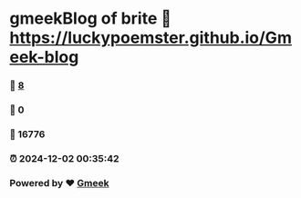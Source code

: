 # gmeekBlog of brite :link: https://luckypoemster.github.io/Gmeek-blog 
### :page_facing_up: [8](https://luckypoemster.github.io/Gmeek-blog/tag.html) 
### :speech_balloon: 0 
### :hibiscus: 16776 
### :alarm_clock: 2024-12-02 00:35:42 
### Powered by :heart: [Gmeek](https://github.com/Meekdai/Gmeek)
